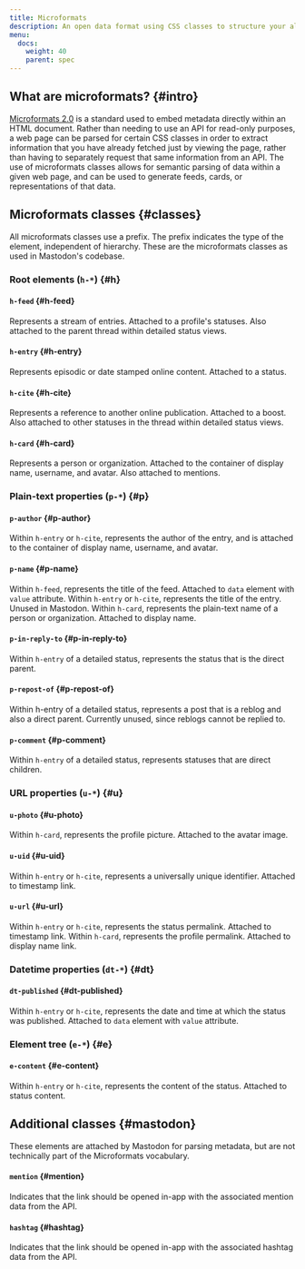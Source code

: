 ```yaml
---
title: Microformats
description: An open data format using CSS classes to structure your already-existing HTML.
menu:
  docs:
    weight: 40
    parent: spec
---
```


## What are microformats? {#intro}

[Microformats 2.0](https://microformats.io/) is a standard used to embed metadata directly within an HTML document. Rather than needing to use an API for read-only purposes, a web page can be parsed for certain CSS classes in order to extract information that you have already fetched just by viewing the page, rather than having to separately request that same information from an API. The use of microformats classes allows for semantic parsing of data within a given web page, and can be used to generate feeds, cards, or representations of that data.

## Microformats classes {#classes}

All microformats classes use a prefix. The prefix indicates the type of the element, independent of hierarchy. These are the microformats classes as used in Mastodon's codebase.

### Root elements (`h-*`) {#h}

#### `h-feed` {#h-feed}

Represents a stream of entries. Attached to a profile's statuses. Also attached to the parent thread within detailed status views.

#### `h-entry` {#h-entry}

Represents episodic or date stamped online content. Attached to a status.

#### `h-cite` {#h-cite}

Represents a reference to another online publication. Attached to a boost. Also attached to other statuses in the thread within detailed status views.

#### `h-card` {#h-card}

Represents a person or organization. Attached to the container of display name, username, and avatar. Also attached to mentions.

### Plain-text properties (`p-*`) {#p}

#### `p-author` {#p-author}

Within `h-entry` or `h-cite`, represents the author of the entry, and is attached to the container of display name, username, and avatar.

#### `p-name` {#p-name}

Within `h-feed`, represents the title of the feed. Attached to `data` element with `value` attribute.
Within `h-entry` or `h-cite`, represents the title of the entry. Unused in Mastodon.
Within `h-card`, represents the plain-text name of a person or organization. Attached to display name.

#### `p-in-reply-to` {#p-in-reply-to}

Within `h-entry` of a detailed status, represents the status that is the direct parent.

#### `p-repost-of` {#p-repost-of}

Within h-entry of a detailed status, represents a post that is a reblog and also a direct parent. Currently unused, since reblogs cannot be replied to.

#### `p-comment` {#p-comment}

Within `h-entry` of a detailed status, represents statuses that are direct children.

### URL properties (`u-*`) {#u}

#### `u-photo` {#u-photo}

Within `h-card`, represents the profile picture. Attached to the avatar image.

#### `u-uid` {#u-uid}

Within `h-entry` or `h-cite`, represents a universally unique identifier. Attached to timestamp link.

#### `u-url` {#u-url}

Within `h-entry` or `h-cite`, represents the status permalink. Attached to timestamp link.
Within `h-card`, represents the profile permalink. Attached to display name link.

### Datetime properties (`dt-*`) {#dt}

#### `dt-published` {#dt-published}

Within `h-entry` or `h-cite`, represents the date and time at which the status was published. Attached to `data` element with `value` attribute.

### Element tree (`e-*`) {#e}

#### `e-content` {#e-content}

Within `h-entry` or `h-cite`, represents the content of the status. Attached to status content.

## Additional classes {#mastodon}

These elements are attached by Mastodon for parsing metadata, but are not technically part of the Microformats vocabulary.

#### `mention` {#mention}

Indicates that the link should be opened in-app with the associated mention data from the API.

#### `hashtag` {#hashtag}

Indicates that the link should be opened in-app with the associated hashtag data from the API.


